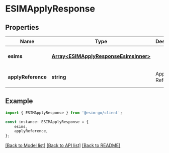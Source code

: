 # ESIMApplyResponse


## Properties

Name | Type | Description | Notes
------------ | ------------- | ------------- | -------------
**esims** | [**Array&lt;ESIMApplyResponseEsimsInner&gt;**](ESIMApplyResponseEsimsInner.md) |  | [optional] [default to undefined]
**applyReference** | **string** | Apply Reference | [optional] [default to undefined]

## Example

```typescript
import { ESIMApplyResponse } from '@esim-go/client';

const instance: ESIMApplyResponse = {
    esims,
    applyReference,
};
```

[[Back to Model list]](../README.md#documentation-for-models) [[Back to API list]](../README.md#documentation-for-api-endpoints) [[Back to README]](../README.md)

